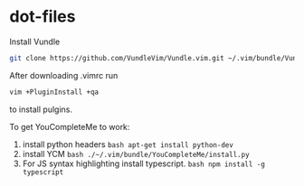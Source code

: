 # dot-files

Install Vundle
```bash
git clone https://github.com/VundleVim/Vundle.vim.git ~/.vim/bundle/Vundle.vim
```

After downloading .vimrc run
```bash
vim +PluginInstall +qa
```
to install pulgins.

To get YouCompleteMe to work:
  1. install python headers
    ```bash
    apt-get install python-dev
    ```
  2. install YCM
    ```bash
    ./~/.vim/bundle/YouCompleteMe/install.py
    ```
  3. For JS syntax highlighting install typescript.
    ```bash
    npm install -g typescript
    ```
